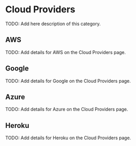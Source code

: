 # Cloud Providers

TODO: Add here description of this category.

## AWS

TODO: Add details for AWS on the Cloud Providers page.

## Google

TODO: Add details for Google on the Cloud Providers page.

## Azure

TODO: Add details for Azure on the Cloud Providers page.

## Heroku

TODO: Add details for Heroku on the Cloud Providers page.

